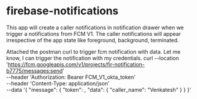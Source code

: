 # firebase-notifications
This app will create a caller notifications in notification drawer when we trigger a notifications from FCM V1. The caller notifications will appear irrespective of the app state like foreground, background, terminated.

Attached the postman curl to trigger fcm notification with data. Let me know, I can trigger the notification with my credentials.
curl --location
'https://fcm.googleapis.com/v1/projects/fir-notification-b7775/messages:send'
\
--header 'Authorization: Bearer
FCM_V1_okta_token'
\
--header 'Content-Type: application/json' \
--data '{
"message": {
"token": <Fcm token of device>,
"data": {
"caller_name": "Venkatesh"
}
}
}'